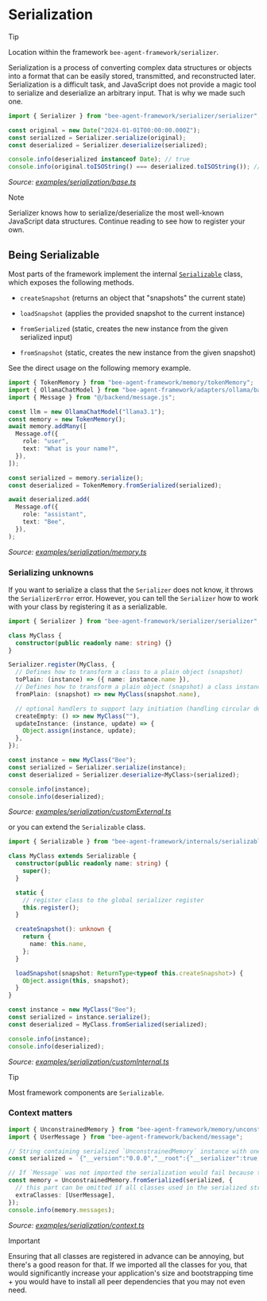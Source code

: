 # Serialization

> [!TIP]
>
> Location within the framework `bee-agent-framework/serializer`.

Serialization is a process of converting complex data structures or objects into a format that can be easily stored, transmitted, and reconstructed later.
Serialization is a difficult task, and JavaScript does not provide a magic tool to serialize and deserialize an arbitrary input. That is why we made such one.

<!-- embedme examples/serialization/base.ts -->

```ts
import { Serializer } from "bee-agent-framework/serializer/serializer";

const original = new Date("2024-01-01T00:00:00.000Z");
const serialized = Serializer.serialize(original);
const deserialized = Serializer.deserialize(serialized);

console.info(deserialized instanceof Date); // true
console.info(original.toISOString() === deserialized.toISOString()); // true
```

_Source: [examples/serialization/base.ts](/examples/tools/base.ts)_

> [!NOTE]
>
> Serializer knows how to serialize/deserialize the most well-known JavaScript data structures. Continue reading to see how to register your own.

## Being Serializable

Most parts of the framework implement the internal [`Serializable`](/src/internals/serializable.ts) class, which exposes the following methods.

- `createSnapshot` (returns an object that "snapshots" the current state)
- `loadSnapshot` (applies the provided snapshot to the current instance)

- `fromSerialized` (static, creates the new instance from the given serialized input)
- `fromSnapshot` (static, creates the new instance from the given snapshot)

See the direct usage on the following memory example.

<!-- embedme examples/serialization/memory.ts -->

```ts
import { TokenMemory } from "bee-agent-framework/memory/tokenMemory";
import { OllamaChatModel } from "bee-agent-framework/adapters/ollama/backend/chat";
import { Message } from "@/backend/message.js";

const llm = new OllamaChatModel("llama3.1");
const memory = new TokenMemory();
await memory.addMany([
  Message.of({
    role: "user",
    text: "What is your name?",
  }),
]);

const serialized = memory.serialize();
const deserialized = TokenMemory.fromSerialized(serialized);

await deserialized.add(
  Message.of({
    role: "assistant",
    text: "Bee",
  }),
);
```

_Source: [examples/serialization/memory.ts](/examples/serialization/memory.ts)_

### Serializing unknowns

If you want to serialize a class that the `Serializer` does not know, it throws the `SerializerError` error.
However, you can tell the `Serializer` how to work with your class by registering it as a serializable.

<!-- embedme examples/serialization/customExternal.ts -->

```ts
import { Serializer } from "bee-agent-framework/serializer/serializer";

class MyClass {
  constructor(public readonly name: string) {}
}

Serializer.register(MyClass, {
  // Defines how to transform a class to a plain object (snapshot)
  toPlain: (instance) => ({ name: instance.name }),
  // Defines how to transform a plain object (snapshot) a class instance
  fromPlain: (snapshot) => new MyClass(snapshot.name),

  // optional handlers to support lazy initiation (handling circular dependencies)
  createEmpty: () => new MyClass(""),
  updateInstance: (instance, update) => {
    Object.assign(instance, update);
  },
});

const instance = new MyClass("Bee");
const serialized = Serializer.serialize(instance);
const deserialized = Serializer.deserialize<MyClass>(serialized);

console.info(instance);
console.info(deserialized);
```

_Source: [examples/serialization/customExternal.ts](/examples/serialization/customExternal.ts)_

or you can extend the `Serializable` class.

<!-- embedme examples/serialization/customInternal.ts -->

```ts
import { Serializable } from "bee-agent-framework/internals/serializable";

class MyClass extends Serializable {
  constructor(public readonly name: string) {
    super();
  }

  static {
    // register class to the global serializer register
    this.register();
  }

  createSnapshot(): unknown {
    return {
      name: this.name,
    };
  }

  loadSnapshot(snapshot: ReturnType<typeof this.createSnapshot>) {
    Object.assign(this, snapshot);
  }
}

const instance = new MyClass("Bee");
const serialized = instance.serialize();
const deserialized = MyClass.fromSerialized(serialized);

console.info(instance);
console.info(deserialized);
```

_Source: [examples/serialization/customInternal.ts](/examples/serialization/customInternal.ts)_

> [!TIP]
>
> Most framework components are `Serializable`.

### Context matters

<!-- embedme examples/serialization/context.ts -->

```ts
import { UnconstrainedMemory } from "bee-agent-framework/memory/unconstrainedMemory";
import { UserMessage } from "bee-agent-framework/backend/message";

// String containing serialized `UnconstrainedMemory` instance with one message in it.
const serialized = `{"__version":"0.0.0","__root":{"__serializer":true,"__class":"Object","__ref":"5","__value":{"target":"UnconstrainedMemory","snapshot":{"__serializer":true,"__class":"Object","__ref":"4","__value":{"messages":{"__serializer":true,"__class":"Array","__ref":"1","__value":[{"__serializer":true,"__class":"UserMessage","__ref":"2","__value":{"role":"user","text":"Serialization is amazing, isn't?","meta":{"__serializer":true,"__class":"Undefined","__ref":"3"}}}]}}}}}}`;

// If `Message` was not imported the serialization would fail because the `Message` had no chance to register itself.
const memory = UnconstrainedMemory.fromSerialized(serialized, {
  // this part can be omitted if all classes used in the serialized string are imported (and have `static` register block) or at least one initiated
  extraClasses: [UserMessage],
});
console.info(memory.messages);
```

_Source: [examples/serialization/context.ts](/examples/serialization/context.ts)_

> [!IMPORTANT]
>
> Ensuring that all classes are registered in advance can be annoying, but there's a good reason for that.
> If we imported all the classes for you, that would significantly increase your application's size and bootstrapping time + you would have to install all peer dependencies that you may not even need.
